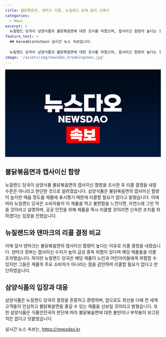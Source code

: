 ```yaml
---
title: 불닭볶음면, 덴마크 리콜, 뉴질랜드 문제 없어 선명사
categories:
  - News
excerpt: >
  뉴질랜드 당국이 삼양식품의 불닭볶음면에 대한 조사를 마쳤으며, 캡사이신 함량이 높다는 것을 인정했지만 매움 정도를 제품에 표시했기 때문에 리콜할 필요가 없다고 밝혔습니다. 당국은 노인과 어린아이들에게 위험할 수 있지만 이 제품이 주요 소비자가 아니라고 설명했으며, 식품 안전에 문제가 있다면 신속한 조치를 취하겠다고 강조했습니다. 삼양식품은 뉴질랜드 당국의 결정을 존중하며, 전 세계 고객들이 안심하고 제품을 즐길 수 있도록 최선을 다하겠다고 밝혔습니다. (150자)  
feature_text: >
  ## koreablockchain 실시간 뉴스 속보입니다.

  뉴질랜드 당국이 삼양식품의 불닭볶음면에 대한 조사를 마쳤으며, 캡사이신 함량이 높다는 것을 인정했지만 매움 정도를 제품에 표시했기 때문에 리콜할 필요가 없다고 밝혔습니다. 당국은 노인과 어린아이들에게 위험할 수 있지만 이 제품이 주요 소비자가 아니라고 설명했으며, 식품 안전에 문제가 있다면 신속한 조치를 취하겠다고 강조했습니다. 삼양식품은 뉴질랜드 당국의 결정을 존중하며, 전 세계 고객들이 안심하고 제품을 즐길 수 있도록 최선을 다하겠다고 밝혔습니다. (150자)  
image: '/assets/img/newsdao_breakingnews.jpg'
---
```


<p><img src="/assets/img/newsdao_breakingnews.jpg" alt="koreablockchain 속보" /></p>

<h2 data-ke-size="size26">불닭볶음면과 캡사이신 함량</h2>

<p data-ke-size="size16">뉴질랜드 당국이 삼양식품 불닭볶음면의 캡사이신 함량을 조사한 후 리콜 결정을 내릴 수준은 아니라고 판단한 것으로 알려졌습니다. 삼양식품은 불닭볶음면의 캡사이신 함량이 높지만 매움 정도를 제품에 표시했기 때문에 리콜할 필요가 없다고 밝혔습니다. 이에 따라 뉴질랜드 당국은 소비자들이 이 제품을 먹고 불편함을 느낀다면, 자연스레 그만 먹을 것이라고 설명하며, 공공 안전을 위해 제품을 즉시 리콜할 것이라면 신속한 조치를 취하겠다는 입장을 전했습니다.</p>

<h2 data-ke-size="size26">뉴질랜드와 덴마크의 리콜 결정 비교</h2>

<p data-ke-size="size16">이에 앞서 덴마크는 불닭볶음면의 캡사이신 함량이 높다는 이유로 리콜 결정을 내렸습니다. 덴마크 정부는 캡사이신 수치가 높아 급성 중독 위험이 있다며 해당 제품들을 리콜 조치했습니다. 하지만 뉴질랜드 당국은 해당 제품이 노인과 어린아이들에게 위험할 수 있지만 그들은 제품의 주요 소비자가 아니라는 점을 감안하여 리콜할 필요가 없다고 판단하였습니다.</p>

<h2 data-ke-size="size26">삼양식품의 입장과 대응</h2>

<p data-ke-size="size16">삼양식품은 뉴질랜드 당국의 결정을 존중하고 환영하며, 앞으로도 최선을 다해 전 세계 고객들이 안심하고 불닭볶음면을 즐길 수 있는 제품을 선보일 것이라고 밝혔습니다. 또한 삼양식품은 식품안전국의 판단에 따라 불닭볶음면에 대한 불만이나 부작용이 보고된 적은 없다고 덧붙였습니다.</p>
실시간 뉴스 속보는, <a href="https://newsdao.kr" rel="dofollow">https://newsdao.kr</a>


